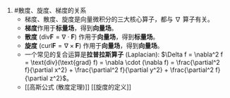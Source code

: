 1. #散度、旋度、梯度的关系 
	*   梯度、散度、旋度是向量微积分的三大核心算子，都与 $\nabla$ 算子有关。
    *   **梯度**作用于**标量场**，得到**向量场**。
    *   **散度** ($\text{div} \mathbf{F} = \nabla \cdot \mathbf{F}$) 作用于**向量场**，得到**标量场**。
    *   **旋度** ($\text{curl} \mathbf{F} = \nabla \times \mathbf{F}$) 作用于**向量场**，得到**向量场**。
    *   一个常见的复合运算是**拉普拉斯算子** (Laplacian): $\Delta f = \nabla^2 f = \text{div}(\text{grad} f) = \nabla \cdot (\nabla f) = \frac{\partial^2 f}{\partial x^2} + \frac{\partial^2 f}{\partial y^2} + \frac{\partial^2 f}{\partial z^2}$。
    * [[高斯公式 (散度定理)]] [[旋度的定义]] 
